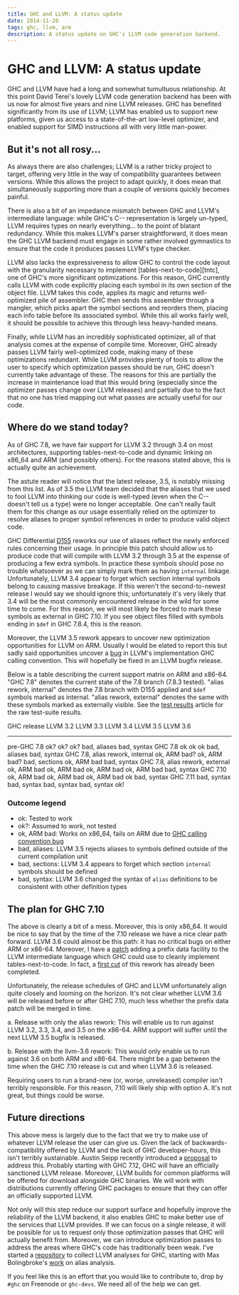 ```yaml
---
title: GHC and LLVM: A status update
date: 2014-11-28
tags: ghc, llvm, arm
description: A status update on GHC's LLVM code generation backend.
---
```


# GHC and LLVM: A status update

GHC and LLVM have had a long and somewhat tumultuous relationship. At
this point David Terei's lovely LLVM code generation backend has been
with us now for almost five years and nine LLVM releases. GHC has
benefited significantly from its use of LLVM; LLVM has enabled us to
support new platforms, given us access to a state-of-the-art low-level
optimizer, and enabled support for SIMD instructions all with very
little man-power.

## But it's not all rosy...

As always there are also challenges; LLVM is a rather tricky
project to target, offering very little in the way of compatibility
guarantees between versions. While this allows the project to adapt
quickly, it does mean that simultaneously supporting more than a
couple of versions quickly becomes painful.

There is also a bit of an impedance mismatch between GHC and LLVM's
intermediate language: while GHC's C-- representation is largely
un-typed, LLVM requires types on nearly everything... to the point of
blatant redundancy. While this makes LLVM's parser straightforward, it
does mean the GHC LLVM backend must engage in some rather involved
gymnastics to ensure that the code it produces passes LLVM's type
checker.

LLVM also lacks the expressiveness to allow GHC to control the code layout
with the granularity necessary to implement
[tables-next-to-code][tntc], one of GHC's more significant
optimizations. For this reason, GHC currently calls LLVM with code
explicitly placing each symbol in its own section of the object
file. LLVM takes this code, applies its magic and returns
well-optimized pile of assembler. GHC then sends this assembler
through a mangler, which picks apart the symbol sections and reorders
them, placing each info table before its associated symbol. While this
all works fairly well, it should be possible to achieve this through
less heavy-handed means.

Finally, while LLVM has an incredibly sophisticated optimizer, all of
that analysis comes at the expense of compile time. Moreover, GHC
already passes LLVM fairly well-optimized code, making many of these
optimizations redundant. While LLVM provides plenty of tools to allow
the user to specify which optimization passes should be run, GHC
doesn't currently take advantage of these. The reasons for this are
partially the increase in maintenance load that this would bring
(especially since the optimizer passes change over LLVM releases) and
partially due to the fact that no one has tried mapping out what
passes are actually useful for our code.

## Where do we stand today?

As of GHC 7.8, we have fair support for LLVM 3.2 through 3.4 on most
architectures, supporting tables-next-to-code and dynamic linking on
x86_64 and ARM (and possibly others). For the reasons stated above,
this is actually quite an achievement.

The astute reader will notice that the latest release, 3.5, is notably
missing from this list. As of 3.5 the LLVM team 
decided that the aliases that we used to fool LLVM into thinking our
code is well-typed (even when the C-- doesn't tell us a type) were no
longer acceptable. One can't really fault them for this change as our
usage essentially relied on the optimizer to resolve aliases to proper
symbol references in order to produce valid object code.

GHC Differential [D155][alias-rework] reworks our use of aliases reflect the newly
enforced rules concerning their usage.  In principle this patch should
allow us to produce code that will compile with LLVM 3.2 through 3.5
at the expense of producing a few extra symbols. In practice these
symbols should pose no trouble whatsoever as we can simply mark them
as having `internal` linkage. Unfortunately, LLVM 3.4 appear to forget
which section internal symbols belong to causing massive breakage. If
this weren't the second-to-newest release I would say we should ignore
this; unfortunately it's very likely that 3.4 will be the most
commonly encountered release in the wild for some time to come. For
this reason, we will most likely be forced to mark these symbols as
external in GHC 7.10. If you see object files filled with symbols
ending in `$def` in GHC 7.8.4, this is the reason.

Moreover, the LLVM 3.5 rework appears to uncover new optimization
opportunities for LLVM on ARM. Usually I would be elated to report
this but sadly said opportunities uncover a [bug][cc-bug] in LLVM's
implementation GHC calling convention. This will hopefully be fixed in
an LLVM bugfix release.

Below is a table describing the current support matrix on ARM and
x86-64. "GHC 7.8" denotes the current state of the 7.8 branch (7.8.3
tested). "alias rework, internal" denotes the 7.8 branch with D155
applied and `$def` symbols marked as internal. "alias rework,
external" denotes the same with these symbols marked as externally
visible. See the [test results] article for the raw test-suite results.

GHC release                       LLVM 3.2        LLVM 3.3       LLVM 3.4        LLVM 3.5       LLVM 3.6
--------------------------------  ------------    -------------  --------------  -------------  -------------
pre-GHC 7.8                       ok?             ok?            ok?             bad, aliases   bad, syntax
GHC 7.8                           ok              ok             ok              bad, aliases   bad, syntax
GHC 7.8, alias rework, internal   ok, ARM bad?    ok, ARM bad?   bad, sections   ok, ARM bad    bad, syntax
GHC 7.8, alias rework, external   ok, ARM bad     ok, ARM bad    ok, ARM bad     ok, ARM bad    bad, syntax
GHC 7.10                          ok, ARM bad     ok, ARM bad    ok, ARM bad     ok             bad, syntax
GHC 7.11                          bad, syntax     bad, syntax    bad, syntax     bad, syntax    ok!

### Outcome legend

 * ok: Tested to work
 * ok?: Assumed to work, not tested
 * ok, ARM bad: Works on x86_64, fails on ARM due to [GHC calling convention bug][cc-bug]
 * bad, aliases: LLVM 3.5 rejects aliases to symbols defined outside of the current compilation unit
 * bad, sections: LLVM 3.4 appears to forget which section `internal` symbols should be defined
 * bad, syntax: LLVM 3.6 changed the syntax of `alias` definitions to be consistent with other definition types

## The plan for GHC 7.10

The above is clearly a bit of a mess. Moreover, this is only
x86_64. It would be nice to say that by the time of the 7.10 release
we have a nice clear path forward. LLVM 3.6 could almost be this
path: it has no critical bugs on either ARM or x86-64. Moreover, I
have a [patch][prologue] adding a prefix data facility to the LLVM intermediate
language which GHC could use to cleanly implement
tables-next-to-code. In fact, a [first cut][llvm-3.6] of this rework
has already been completed.

Unfortunately, the release schedules of GHC and LLVM unfortunately align quite
closely and looming on the horizon. It's not clear whether LLVM 3.6
will be released before or after GHC 7.10, much less whether the
prefix data patch will be merged in time. 

 a. Release with only the alias rework: This will enable us to run
    against LLVM 3.2, 3.3, 3.4, and 3.5 on the x86-64. ARM support will
    suffer until the next LLVM 3.5 bugfix is released.

 b. Release with the llvm-3.6 rework: This would only enable us to run
    against 3.6 on both ARM and x86-64. There might be a gap between
    the time when the GHC 7.10 release is cut and when LLVM 3.6 is
    released.

Requiring users to run a brand-new (or, worse, unreleased) compiler
isn't terribly responsible. For this reason, 7.10 will likely ship
with option A. It's not great, but things could be worse.

## Future directions

This above mess is largely due to the fact that we try to make use of
whatever LLVM release the user can give us. Given the lack of
backwards-compatibility offered by LLVM and the lack of GHC
developer-hours, this isn't terribly sustainable. Austin Seipp
recently introduced a [proposal] to address this. Probably starting
with GHC 7.12, GHC will have an officially sanctioned LLVM
release. Moreover, LLVM builds for common platforms will be offered
for download alongside GHC binaries. We will work with distributions
currently offering GHC packages to ensure that they can offer an
officially supported LLVM.

Not only will this step reduce our support surface and hopefully
improve the reliability of the LLVM backend, it also enables GHC
to make better use of the services that LLVM provides. If we can focus
on a single release, it will be possible for us to request only those
optimization passes that GHC will actually benefit from. Moreover, we
can introduce optimization passes to address the areas where GHC's
code has traditionally been weak. I've started a
[repository][ghc-llvm-analyses] to collect LLVM analyses for GHC,
starting with Max Bolingbroke's [work][ghc-aa] on alias analysis.

If you feel like this is an effort that you would like to contribute
to, drop by `#ghc` on Freenode or `ghc-devs`. We need all of the help
we can get.


[proposal]: https://ghc.haskell.org/trac/ghc/wiki/ImprovedLLVMBackend
[alias-rework]: https://phabricator.haskell.org/D155
[cc-bug]: http://reviews.llvm.org/D6445
[prologue]: http://reviews.llvm.org/D6454
[llvm-3.6]: https://phabricator.haskell.org/D530
[ghc-aa]: http://blog.omega-prime.co.uk/?p=135
[test results]: /posts/2014-11-28-llvm-test-results.html
[tctc]: https://ghc.haskell.org/trac/ghc/wiki/Commentary/Compiler/GeneratedCode
[ghc-llvm-analyses]: https://github.com/bgamari/ghc-llvm-analyses
